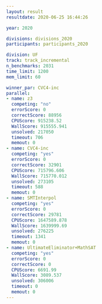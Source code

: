```yaml
---
layout: result
resultdate: 2020-06-25 16:44:26

year: 2020

divisions: divisions_2020
participants: participants_2020

division: UF
track: track_incremental
n_benchmarks: 2031
time_limit: 1200
mem_limit: 60

winner_par: CVC4-inc
parallel:
- name: z3
  competing: "no"
  errorScore: 0
  correctScore: 88956
  CPUScore: 915238.52
  WallScore: 915555.941
  unsolved: 217050
  timeout: 706
  memout: 0
- name: CVC4-inc
  competing: "yes"
  errorScore: 0
  correctScore: 32901
  CPUScore: 715796.606
  WallScore: 715770.012
  unsolved: 273105
  timeout: 588
  memout: 0
- name: SMTInterpol
  competing: "yes"
  errorScore: 0
  correctScore: 29781
  CPUScore: 1647589.878
  WallScore: 1639999.69
  unsolved: 276225
  timeout: 1341
  memout: 0
- name: UltimateEliminator+MathSAT
  competing: "yes"
  errorScore: 0
  correctScore: 0
  CPUScore: 6691.99
  WallScore: 3089.537
  unsolved: 306006
  timeout: 0
  memout: 0
---
```


